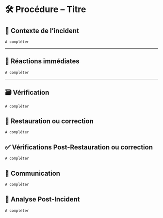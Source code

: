 # 🛠️ Procédure – Titre

## 🧩 Contexte de l’incident
`A compléter`

---

## 🚨 Réactions immédiates
`A compléter`

---

## 🗃️ Vérification
`A compléter`


## 🔁 Restauration ou correction
`A compléter`

## ✅ Vérifications Post-Restauration ou correction
`A compléter`

## 📣 Communication
`A compléter`

## 🧠 Analyse Post-Incident
`A compléter`
